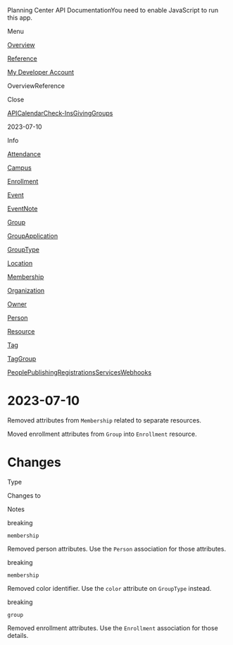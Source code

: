 Planning Center API DocumentationYou need to enable JavaScript to run this app.

Menu

[Overview](#/overview/)

[Reference](index.md)

[My Developer Account](https://api.planningcenteronline.com/oauth/applications)

OverviewReference

Close

[API](#/apps/api)[Calendar](#/apps/calendar)[Check-Ins](#/apps/check-ins)[Giving](#/apps/giving)[Groups](#/apps/groups)

2023-07-10

Info

[Attendance](vertices/attendance.md)

[Campus](vertices/campus.md)

[Enrollment](vertices/enrollment.md)

[Event](vertices/event.md)

[EventNote](vertices/event_note.md)

[Group](vertices/group.md)

[GroupApplication](vertices/group_application.md)

[GroupType](vertices/group_type.md)

[Location](vertices/location.md)

[Membership](vertices/membership.md)

[Organization](vertices/organization.md)

[Owner](vertices/owner.md)

[Person](vertices/person.md)

[Resource](vertices/resource.md)

[Tag](vertices/tag.md)

[TagGroup](vertices/tag_group.md)

[People](#/apps/people)[Publishing](#/apps/publishing)[Registrations](#/apps/registrations)[Services](#/apps/services)[Webhooks](#/apps/webhooks)

# 2023-07-10

Removed attributes from `Membership` related to separate resources.

Moved enrollment attributes from `Group` into `Enrollment` resource.

# Changes

Type

Changes to

Notes

breaking

`membership`

Removed person attributes. Use the `Person` association for those attributes.

breaking

`membership`

Removed color identifier. Use the `color` attribute on `GroupType` instead.

breaking

`group`

Removed enrollment attributes. Use the `Enrollment` association for those details.